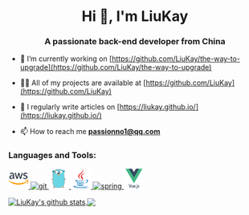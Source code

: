 <h1 align="center">Hi 👋, I'm LiuKay</h1>
<h3 align="center">A passionate back-end developer from China</h3>

- 🔭 I’m currently working on [https://github.com/LiuKay/the-way-to-upgrade](https://github.com/LiuKay/the-way-to-upgrade)

- 👨‍💻 All of my projects are available at [https://github.com/LiuKay](https://github.com/LiuKay)

- 📝 I regularly write articles on [https://liukay.github.io/](https://liukay.github.io/)

- 📫 How to reach me **passionno1@qq.com**


<h3 align="left">Languages and Tools:</h3>
<p align="left"> <a href="https://aws.amazon.com" target="_blank"> <img src="https://raw.githubusercontent.com/devicons/devicon/master/icons/amazonwebservices/amazonwebservices-original-wordmark.svg" alt="aws" width="40" height="40"/> </a> <a href="https://git-scm.com/" target="_blank"> <img src="https://www.vectorlogo.zone/logos/git-scm/git-scm-icon.svg" alt="git" width="40" height="40"/> </a> <a href="https://golang.org" target="_blank"> <img src="https://raw.githubusercontent.com/devicons/devicon/master/icons/go/go-original.svg" alt="go" width="40" height="40"/> </a> <a href="https://www.java.com" target="_blank"> <img src="https://raw.githubusercontent.com/devicons/devicon/master/icons/java/java-original.svg" alt="java" width="40" height="40"/> </a> <a href="https://spring.io/" target="_blank"> <img src="https://www.vectorlogo.zone/logos/springio/springio-icon.svg" alt="spring" width="40" height="40"/> </a> <a href="https://vuejs.org/" target="_blank"> <img src="https://raw.githubusercontent.com/devicons/devicon/master/icons/vuejs/vuejs-original-wordmark.svg" alt="vuejs" width="40" height="40"/> </a> </p>

<a href="https://github.com/LiuKay">
  <img align="center" src="https://github-readme-stats.vercel.app/api?username=liukay&show_icons=true&include_all_commits=true&theme=material-palenight" alt="LiuKay's github stats" />
</a>
<a href="https://github.com/LiuKay">
  <img align="center" src="https://github-readme-stats.vercel.app/api/top-langs/?username=liukay&layout=compact&theme=material-palenight" />
</a>

